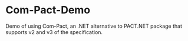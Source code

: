 # Com-Pact-Demo
Demo of using Com-Pact, an .NET alternative to PACT.NET package that supports v2 and v3 of the specification.
